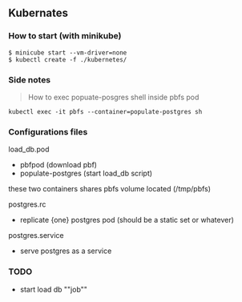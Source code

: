 ## Kubernates

### How to start (with minikube)

```
$ minicube start --vm-driver=none
$ kubectl create -f ./kubernetes/
```

### Side notes

>How to exec  popuate-posgres shell inside pbfs pod
```
kubectl exec -it pbfs --container=populate-postgres sh
```

### Configurations files
load_db.pod 
 - pbfpod (download pbf)
 - populate-postgres (start load_db script)
 
 these two containers shares pbfs volume located (/tmp/pbfs)
 
 postgres.rc
  - replicate {one} postgres pod (should be a static set or whatever)
 
 postgres.service
  - serve postgres as a service
  
  
### TODO
 - start load db ""job""
 